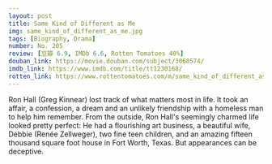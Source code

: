 ```yaml
---
layout: post 
title: Same Kind of Different as Me
img: same_kind_of_different_as_me.jpg
tags: [Biography, Drama]
number: No. 205
review: [豆瓣 6.9, IMDb 6.6, Rotten Tomatoes 40%]
douban_link: https://movie.douban.com/subject/3068574/
imdb_link: https://www.imdb.com/title/tt1230168/
rotten_link: https://www.rottentomatoes.com/m/same_kind_of_different_as_me
---
```


Ron Hall (Greg Kinnear) lost track of what matters most in life. It took an affair, a confession, a dream and an unlikely friendship with a homeless man to help him remember. From the outside, Ron Hall's seemingly charmed life looked pretty perfect: He had a flourishing art business, a beautiful wife, Debbie (Renée Zellweger), two fine teen children, and an amazing fifteen thousand square foot house in Fort Worth, Texas. But appearances can be deceptive.